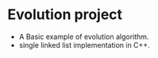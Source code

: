 # Evolution project
- A Basic example of evolution algorithm.
- single linked list implementation in C++.
